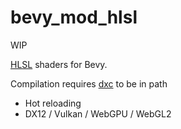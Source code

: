 # bevy_mod_hlsl

WIP

[HLSL](https://learn.microsoft.com/en-us/windows/win32/direct3dhlsl/dx-graphics-hlsl-pguide) shaders for Bevy.

Compilation requires [dxc](https://github.com/microsoft/DirectXShaderCompiler/releases) to be in path

- Hot reloading
- DX12 / Vulkan / WebGPU / WebGL2